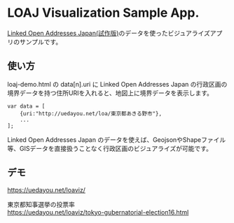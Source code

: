 # LOAJ Visualization Sample App.

[Linked Open Addresses Japan(試作版)](http://uedayou.net/loa/)のデータを使ったビジュアライズアプリのサンプルです。  

## 使い方

loaj-demo.html の data[n].uri に Linked Open Addresses Japan の行政区画の境界データを持つ住所URIを入れると、地図上に境界データを表示します。

    var data = [
        {uri:"http://uedayou.net/loa/東京都あきる野市"},
        ...
    ];

Linked Open Addresses Japan のデータを使えば、GeojsonやShapeファイル等、GISデータを直接扱うことなく行政区画のビジュアライズが可能です。  

## デモ

<https://uedayou.net/loaviz/>

東京都知事選挙の投票率  
<https://uedayou.net/loaviz/tokyo-gubernatorial-election16.html>

